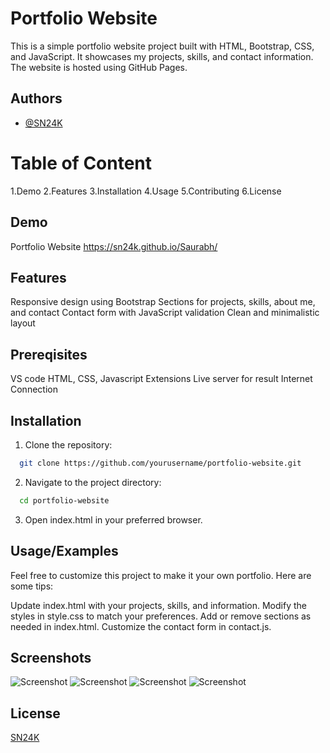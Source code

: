 # Portfolio Website

This is a simple portfolio website project built with HTML, Bootstrap, CSS, and JavaScript. It showcases my projects, skills, and contact information. The website is hosted using GitHub Pages.

## Authors

- [@SN24K](https://github.com/SN24K)

# Table of Content
1.Demo
2.Features
3.Installation
4.Usage
5.Contributing
6.License

## Demo

Portfolio Website
https://sn24k.github.io/Saurabh/

## Features

Responsive design using Bootstrap
Sections for projects, skills, about me, and contact
Contact form with JavaScript validation
Clean and minimalistic layout


## Prereqisites
VS code
HTML, CSS, Javascript Extensions
Live server for result
Internet Connection

## Installation

1. Clone the repository:

```bash
  git clone https://github.com/yourusername/portfolio-website.git
```
2. Navigate to the project directory:

```bash
  cd portfolio-website
```
3. Open index.html in your preferred browser.


## Usage/Examples

Feel free to customize this project to make it your own portfolio. Here are some tips:

Update index.html with your projects, skills, and information.
Modify the styles in style.css to match your preferences.
Add or remove sections as needed in index.html.
Customize the contact form in contact.js.


## Screenshots

![Screenshot](https://github.com/SN24K/Saurabh/blob/main/public_html/screenshot1.png)
![Screenshot](https://github.com/SN24K/Saurabh/blob/main/public_html/screenshot2.png)
![Screenshot](https://github.com/SN24K/Saurabh/blob/main/public_html/screenshot3.png)
![Screenshot](https://github.com/SN24K/Saurabh/blob/main/public_html/screenshot4.png)


## License

[SN24K](https://github.com/SN24K)



